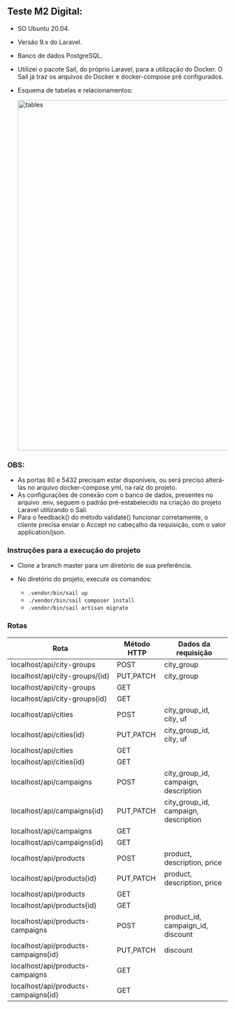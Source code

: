 ## Teste M2 Digital:

- SO Ubuntu 20.04.
- Versão 9.x do Laravel.
- Banco de dados PostgreSQL.
- Utilizei o pacote Sail, do próprio Laravel, para a utilização do Docker. O Sail já traz os arquivos do Docker e docker-compose pré configurados.
- Esquema de tabelas e relacionamentos:

    <img src="https://user-images.githubusercontent.com/61114074/184551379-3f9b58ac-2340-4c93-8f8c-a2fb28a471cb.png" alt="tables" height="800" />

### OBS:

- As portas 80 e 5432 precisam estar disponíveis, ou será preciso alterá-las no arquivo docker-compose.yml, na raíz do projeto.
- As configurações de conexão com o banco de dados, presentes no arquivo .env, seguem o padrão pré-estabelecido na criação do projeto Laravel utilizando o Sail.
- Para o feedback() do método validate() funcionar corretamente, o cliente precisa enviar o Accept no cabeçalho da requisição, com o valor application/json.

### Instruções para a execução do projeto

- Clone a branch master para um diretório de sua preferência.
- No diretório do projeto, execute os comandos:
    
   - `.vendor/bin/sail up`
   - `./vendor/bin/sail composer install`
   - `.vendor/bin/sail artisan migrate`
 
 ### Rotas

Rota                                 | Método HTTP    | Dados da requisição
------------------------------------ | -------------- | --------
localhost/api/city-groups            | POST           | city_group
localhost/api/city-groups/{id}       | PUT,PATCH      | city_group
localhost/api/city-groups            | GET            | 
localhost/api/city-groups{id}        | GET            | 
localhost/api/cities                 | POST           | city_group_id, city, uf
localhost/api/cities{id}             | PUT,PATCH      | city_group_id, city, uf
localhost/api/cities                 | GET            | 
localhost/api/cities{id}             | GET            | 
localhost/api/campaigns              | POST           | city_group_id, campaign, description
localhost/api/campaigns{id}          | PUT,PATCH      | city_group_id, campaign, description
localhost/api/campaigns              | GET            | 
localhost/api/campaigns{id}          | GET            | 
localhost/api/products               | POST           | product, description, price
localhost/api/products{id}           | PUT,PATCH      | product, description, price
localhost/api/products               | GET            | 
localhost/api/products{id}           | GET            | 
localhost/api/products-campaigns     | POST           | product_id, campaign_id, discount
localhost/api/products-campaigns{id} | PUT,PATCH      | discount
localhost/api/products-campaigns     | GET            | 
localhost/api/products-campaigns{id} | GET            | 
